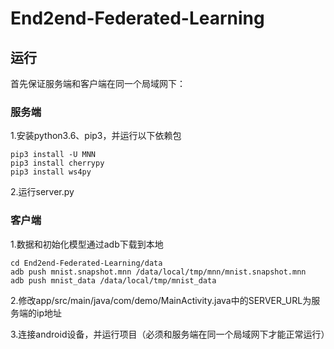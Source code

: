 # End2end-Federated-Learning

## 运行

首先保证服务端和客户端在同一个局域网下：

### 服务端

1.安装python3.6、pip3，并运行以下依赖包

```
pip3 install -U MNN
pip3 install cherrypy
pip3 install ws4py
```

2.运行server.py

### 客户端

1.数据和初始化模型通过adb下载到本地

```
cd End2end-Federated-Learning/data
adb push mnist.snapshot.mnn /data/local/tmp/mnn/mnist.snapshot.mnn
adb push mnist_data /data/local/tmp/mnist_data
```

2.修改app/src/main/java/com/demo/MainActivity.java中的SERVER_URL为服务端的ip地址

3.连接android设备，并运行项目（必须和服务端在同一个局域网下才能正常运行）
